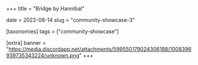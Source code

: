 +++
title = "Bridge by Hannibal"

date = 2022-08-14
slug = "community-showcase-3"

[taxonomies]
tags = ["community-showcase"]

[extra]
banner = "https://media.discordapp.net/attachments/599550179024306188/1008396939735343224/unknown.png"
+++
